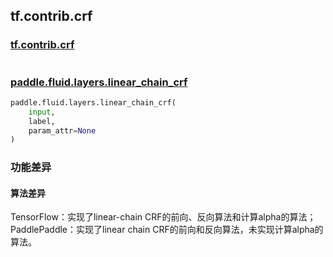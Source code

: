 ## tf.contrib.crf

### [tf.contrib.crf](https://www.tensorflow.org/api_docs/python/tf/contrib/crf)

```python

```

### [paddle.fluid.layers.linear_chain_crf](https://www.paddlepaddle.org.cn/documentation/docs/zh/1.5/api_cn/layers_cn/nn_cn.html#linear-chain-crf)
```python
paddle.fluid.layers.linear_chain_crf(
    input, 
    label, 
    param_attr=None
)
```

### 功能差异

#### 算法差异
TensorFlow：实现了linear-chain CRF的前向、反向算法和计算alpha的算法；  
PaddlePaddle：实现了linear chain CRF的前向和反向算法，未实现计算alpha的算法。 